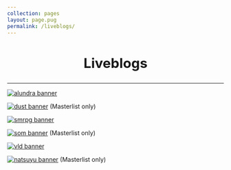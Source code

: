 ```yaml
---
collection: pages
layout: page.pug
permalink: /liveblogs/
---
```


<h2 style="text-align: center; font-size: 2.25em;">Liveblogs</h2>

---

[<img src="" alt="alundra banner" class="banner" />](./alundra/)

[<img src="" alt="dust banner" class="banner" />](./dust/masterlist/)
(Masterlist only)

[<img src="" alt="smrpg banner" class="banner" />](./smrpg/)

[<img src="" alt="som banner" class="banner" />](./som/masterlist/)
(Masterlist only)

[<img src="" alt="vld banner" class="banner" />](./vld/)

[<img src="" alt="natsuyu banner" class="banner" />](./natsuyu/masterlist/)
(Masterlist only)

